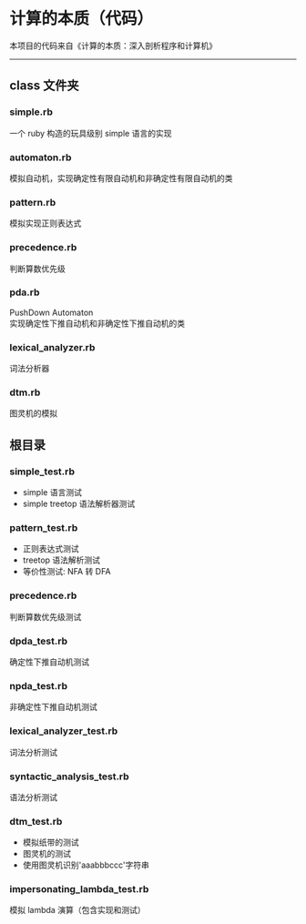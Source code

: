 计算的本质（代码）
===
本项目的代码来自《计算的本质：深入剖析程序和计算机》

***


## class 文件夹

### simple.rb
一个 ruby 构造的玩具级别 simple 语言的实现

### automaton.rb
模拟自动机，实现确定性有限自动机和非确定性有限自动机的类

### pattern.rb
模拟实现正则表达式

### precedence.rb
判断算数优先级

### pda.rb
PushDown Automaton<br>实现确定性下推自动机和非确定性下推自动机的类

### lexical_analyzer.rb
词法分析器

### dtm.rb
图灵机的模拟



## 根目录

### simple_test.rb
- simple 语言测试
- simple treetop 语法解析器测试

### pattern_test.rb
- 正则表达式测试
- treetop 语法解析测试
- 等价性测试: NFA 转 DFA

### precedence.rb
判断算数优先级测试

### dpda_test.rb
确定性下推自动机测试

### npda_test.rb
非确定性下推自动机测试

### lexical_analyzer_test.rb
词法分析测试

### syntactic_analysis_test.rb
语法分析测试

### dtm_test.rb
- 模拟纸带的测试
- 图灵机的测试
- 使用图灵机识别'aaabbbccc'字符串

### impersonating_lambda_test.rb
模拟 lambda 演算（包含实现和测试）